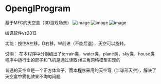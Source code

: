 # OpenglProgram
基于MFC的天空盒（3D游戏场景）
 ![image](https://github.com/xyygudu/OpenglProgram/blob/master/image/1.png)
 ![image](https://github.com/xyygudu/OpenglProgram/blob/master/image/2.png)
 ![image](https://github.com/xyygudu/OpenglProgram/blob/master/image/3.png)
 
 编译软件vs2013
 
 功能：按住A左移，D右移，W前进（不能后退），天空可以旋转，
 
 说明：
 在本程序中分别编出了terrain类，water类，plane类，sky类，house类
 程序中运行出的房子和飞机是通过读取stl三角网格模型实现的
 
 普通的天空盒是一个正方体盒子，而本程序采用的天空穹（半球形天空），解决了天空盒中雾化效果不均匀问题
